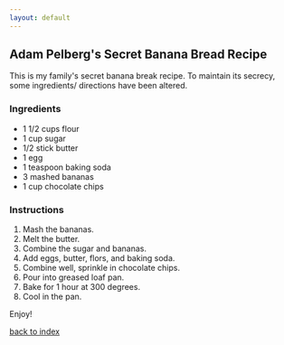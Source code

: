 ```yaml
---
layout: default
---
```


<!---
This is a comment. Note the triple dash to start, but double to end
-->

## Adam Pelberg's Secret Banana Bread Recipe
<!---
Put your name or github username somewhere
Username: apelberg
-->
This is my family's secret banana break recipe. To maintain its secrecy, some ingredients/ directions have been altered.

### Ingredients
- 1 1/2 cups flour
- 1 cup sugar
- 1/2 stick butter
- 1 egg
- 1 teaspoon baking soda
- 3 mashed bananas
- 1 cup chocolate chips

### Instructions
1. Mash the bananas.
2. Melt the butter.
3. Combine the sugar and bananas.
4. Add eggs, butter, flors, and baking soda.
5. Combine well, sprinkle in chocolate chips.
6. Pour into greased loaf pan.
7. Bake for 1 hour at 300 degrees.
8. Cool in the pan.

Enjoy!

<!--
Keep this link to return to the index
-->
[back to index](../)

